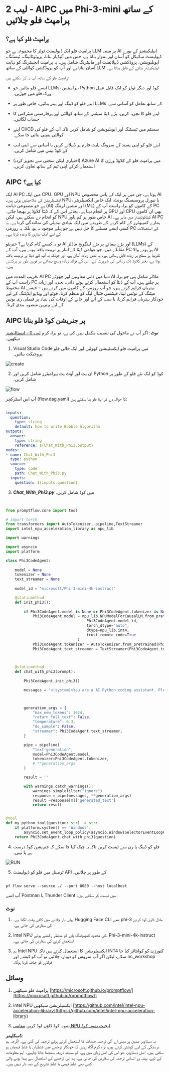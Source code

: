 # **لیب 2 - AIPC میں Phi-3-mini کے ساتھ پرامپٹ فلو چلائیں**

## **پرامپٹ فلو کیا ہے؟**

پرامپٹ فلو ایک ڈیولپمنٹ ٹولز کا مجموعہ ہے جو LLM پر مبنی AI ایپلیکیشنز کے پورے ڈیولپمنٹ سائیکل کو آسان اور ہموار بناتا ہے، جس میں آئیڈیاز بنانا، پروٹوٹائپنگ، ٹیسٹنگ، ایویلیویشن، پروڈکشن ڈیپلائمنٹ اور مانیٹرنگ شامل ہیں۔ یہ پرامپٹ انجینئرنگ کو نہایت آسان بناتا ہے اور آپ کو پروڈکشن کوالٹی کے ساتھ LLM ایپلیکیشنز بنانے کے قابل بناتا ہے۔

پرامپٹ فلو کے ساتھ، آپ یہ کر سکتے ہیں:

- ایسے فلو بنائیں جو LLMs، پرامپٹس، Python کوڈ اور دیگر ٹولز کو ایک قابل عمل ورک فلو میں جوڑیں۔

- اپنے فلو کو ڈیبگ اور بہتر بنائیں، خاص طور پر LLMs کے ساتھ تعامل کو آسانی سے۔

- اپنے فلو کا تجزیہ کریں، بڑے ڈیٹا سیٹس کے ساتھ کوالٹی اور پرفارمنس میٹرکس کا حساب لگائیں۔

- اپنے CI/CD سسٹم میں ٹیسٹنگ اور ایویلیویشن کو شامل کریں تاکہ آپ کے فلو کی کوالٹی یقینی بنائی جا سکے۔

- اپنے فلو کو اپنی پسند کے سرونگ پلیٹ فارم پر ڈیپلائے کریں یا آسانی سے اپنی ایپ کے کوڈ بیس میں شامل کریں۔

- (اختیاری لیکن سختی سے تجویز کردہ) Azure AI میں پرامپٹ فلو کے کلاؤڈ ورژن کا استعمال کرکے اپنی ٹیم کے ساتھ تعاون کریں۔

## **AIPC کیا ہے؟**

ایک AI PC میں ایک CPU، GPU اور NPU ہوتا ہے، جن میں ہر ایک کے پاس مخصوص AI ایکسیلریشن کی صلاحیتیں ہوتی ہیں۔ NPU، یا نیورل پروسیسنگ یونٹ، ایک خاص ایکسیلریٹر ہے جو مصنوعی ذہانت (AI) اور مشین لرننگ (ML) کے کاموں کو براہ راست آپ کے PC پر انجام دیتا ہے، بجائے اس کے کہ ڈیٹا کلاؤڈ پر بھیجا جائے۔ GPU اور CPU بھی ان کاموں کو انجام دے سکتے ہیں، لیکن NPU خاص طور پر کم پاور AI کیلکولیشنز میں ماہر ہے۔ AI PC ہمارے کمپیوٹرز کے کام کرنے کے طریقے میں ایک بنیادی تبدیلی کی نمائندگی کرتا ہے۔ یہ کسی ایسے مسئلے کا حل نہیں ہے جو پہلے موجود نہ ہو، بلکہ یہ روزمرہ PC کے استعمالات کے لیے ایک بہتری کا وعدہ کرتا ہے۔

تو یہ کیسے کام کرتا ہے؟ جنریٹو AI اور بڑے پیمانے پر بڑے لینگویج ماڈلز (LLMs) کے مقابلے میں، جو عوامی ڈیٹا کے انبار پر تربیت یافتہ ہوتے ہیں، آپ کے PC پر ہونے والا AI تقریباً ہر سطح پر زیادہ قابل رسائی ہے۔ یہ تصور زیادہ آسان ہے، اور چونکہ یہ آپ کے ڈیٹا پر تربیت یافتہ ہوتا ہے، بغیر کلاؤڈ تک رسائی کی ضرورت کے، اس کے فوائد زیادہ وسیع پیمانے پر فوری طور پر پرکشش ہیں۔

قریب المدت میں، AI PC دنیا میں ذاتی معاونین اور چھوٹے AI ماڈلز شامل ہیں جو براہ راست آپ کے PC پر چلتے ہیں، آپ کے ڈیٹا کو استعمال کرتے ہوئے ذاتی، نجی، اور زیادہ محفوظ AI بہتریاں فراہم کرتے ہیں، جو آپ روزمرہ کے کاموں میں کرتے ہیں – جیسے میٹنگ کے نوٹس لینا، فینٹسی فٹبال لیگ کو منظم کرنا، فوٹو اور ویڈیو ایڈیٹنگ کے لیے خودکار بہتریاں فراہم کرنا، یا سب کے آنے اور جانے کے اوقات کی بنیاد پر فیملی ری یونین کے لیے بہترین منصوبہ بندی کرنا۔

## **AIPC پر جنریشن کوڈ فلو بنانا**

***نوٹ***: اگر آپ نے ماحول کی تنصیب مکمل نہیں کی ہے، تو براہ کرم [لیب 0 - انسٹالیشنز](./01.Installations.md) دیکھیں۔

1. Visual Studio Code میں پرامپٹ فلو ایکسٹینشن کھولیں اور ایک خالی فلو پروجیکٹ بنائیں۔

![create](../../../../../../../../../translated_images/pf_create.d6172d8277a78a7fa82cd6ff727ed44e037fa78b662f1f62d5963f36d712d229.ur.png)

2. ان پٹ اور آؤٹ پٹ پیرامیٹرز شامل کریں اور Python کوڈ کو ایک نئے فلو کے طور پر شامل کریں۔

![flow](../../../../../../../../../translated_images/pf_flow.d5646a323fb7f444c0b98b4521057a592325c583e7ba18bc31500bc0415e9ef3.ur.png)

آپ اس اسٹرکچر (flow.dag.yaml) کا حوالہ دے کر اپنا فلو بنا سکتے ہیں:

```yaml

inputs:
  question:
    type: string
    default: how to write Bubble Algorithm
outputs:
  answer:
    type: string
    reference: ${Chat_With_Phi3.output}
nodes:
- name: Chat_With_Phi3
  type: python
  source:
    type: code
    path: Chat_With_Phi3.py
  inputs:
    question: ${inputs.question}


```

3. ***Chat_With_Phi3.py*** میں کوڈ شامل کریں۔

```python


from promptflow.core import tool

# import torch
from transformers import AutoTokenizer, pipeline,TextStreamer
import intel_npu_acceleration_library as npu_lib

import warnings

import asyncio
import platform

class Phi3CodeAgent:
    
    model = None
    tokenizer = None
    text_streamer = None
    
    model_id = "microsoft/Phi-3-mini-4k-instruct"

    @staticmethod
    def init_phi3():
        
        if Phi3CodeAgent.model is None or Phi3CodeAgent.tokenizer is None or Phi3CodeAgent.text_streamer is None:
            Phi3CodeAgent.model = npu_lib.NPUModelForCausalLM.from_pretrained(
                                    Phi3CodeAgent.model_id,
                                    torch_dtype="auto",
                                    dtype=npu_lib.int4,
                                    trust_remote_code=True
                                )
            Phi3CodeAgent.tokenizer = AutoTokenizer.from_pretrained(Phi3CodeAgent.model_id)
            Phi3CodeAgent.text_streamer = TextStreamer(Phi3CodeAgent.tokenizer, skip_prompt=True)

    

    @staticmethod
    def chat_with_phi3(prompt):
        
        Phi3CodeAgent.init_phi3()

        messages = "<|system|>You are a AI Python coding assistant. Please help me to generate code in Python.The answer only genertated Python code, but any comments and instructions do not need to be generated<|end|><|user|>" + prompt +"<|end|><|assistant|>"



        generation_args = {
            "max_new_tokens": 1024,
            "return_full_text": False,
            "temperature": 0.3,
            "do_sample": False,
            "streamer": Phi3CodeAgent.text_streamer,
        }

        pipe = pipeline(
            "text-generation",
            model=Phi3CodeAgent.model,
            tokenizer=Phi3CodeAgent.tokenizer,
            # **generation_args
        )

        result = ''

        with warnings.catch_warnings():
            warnings.simplefilter("ignore")
            response = pipe(messages, **generation_args)
            result =response[0]['generated_text']
            return result


@tool
def my_python_tool(question: str) -> str:
    if platform.system() == 'Windows':
        asyncio.set_event_loop_policy(asyncio.WindowsSelectorEventLoopPolicy())
    return Phi3CodeAgent.chat_with_phi3(question)


```

4. فلو کو ڈیبگ یا رن سے ٹیسٹ کریں تاکہ یہ چیک کیا جا سکے کہ جنریشن کوڈ درست ہے یا نہیں۔

![RUN](../../../../../../../../../translated_images/pf_run.d918637dc00f61e9bdeec37d4cc9646f77d270ac9203bcce13569f3157202b6e.ur.png)

5. ٹرمینل میں فلو کو ڈیولپمنٹ API کے طور پر چلائیں۔

```

pf flow serve --source ./ --port 8080 --host localhost   

```

آپ اسے Postman یا Thunder Client میں ٹیسٹ کر سکتے ہیں۔

### **نوٹ**

1. پہلی بار چلانے میں کافی وقت لگتا ہے۔ Hugging Face CLI سے phi-3 ماڈل ڈاؤن لوڈ کرنے کی سفارش کی جاتی ہے۔

2. Intel NPU کی محدود کمپیوٹنگ پاور کو مدنظر رکھتے ہوئے، Phi-3-mini-4k-instruct استعمال کرنے کی سفارش کی جاتی ہے۔

3. ہم Intel NPU ایکسیلریشن کا استعمال کرتے ہیں تاکہ INT4 کنورژن کو کوانٹائز کیا جا سکے، لیکن اگر آپ سروس کو دوبارہ چلائیں تو آپ کو کیشے اور nc_workshop فولڈرز کو حذف کرنا ہوگا۔

## **وسائل**

1. پرامپٹ فلو سیکھیں [https://microsoft.github.io/promptflow/](https://microsoft.github.io/promptflow/)

2. Intel NPU ایکسیلریشن سیکھیں [https://github.com/intel/intel-npu-acceleration-library](https://github.com/intel/intel-npu-acceleration-library)

3. نمونہ کوڈ ڈاؤن لوڈ کریں [مقامی NPU ایجنٹ نمونہ کوڈ](../../../../../../../../../code/07.Lab/01/AIPC)

**ڈسکلیمر**:  
یہ دستاویز مشین پر مبنی اے آئی ترجمہ خدمات کا استعمال کرتے ہوئے ترجمہ کی گئی ہے۔ اگرچہ ہم درستگی کے لیے کوشش کرتے ہیں، براہ کرم آگاہ رہیں کہ خودکار ترجمے میں غلطیاں یا غلط فہمیاں ہو سکتی ہیں۔ اصل دستاویز، جو اس کی اصل زبان میں ہے، کو مستند ذریعہ سمجھا جانا چاہیے۔ اہم معلومات کے لیے، پیشہ ور انسانی ترجمہ کی سفارش کی جاتی ہے۔ ہم اس ترجمے کے استعمال سے پیدا ہونے والی کسی بھی غلط فہمی یا غلط تشریح کے ذمہ دار نہیں ہیں۔